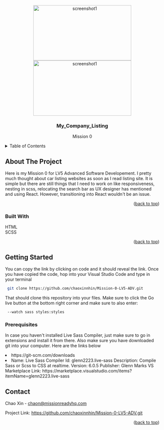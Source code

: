 <!-- Improved compatibility of back to top link: See: https://github.com/othneildrew/Best-README-Template/pull/73 -->

<a name="readme-top"></a>

<!--
*** Thanks for checking out the Best-README-Template. If you have a suggestion
*** that would make this better, please fork the repo and create a pull request
*** or simply open an issue with the tag "enhancement".
*** Don't forget to give the project a star!
*** Thanks again! Now go create something AMAZING! :D
-->

<!-- PROJECT SHIELDS -->
<!--
*** I'm using markdown "reference style" links for readability.
*** Reference links are enclosed in brackets [ ] instead of parentheses ( ).
*** See the bottom of this document for the declaration of the reference variables
*** for contributors-url, forks-url, etc. This is an optional, concise syntax you may use.
*** https://www.markdownguide.org/basic-syntax/#reference-style-links
-->

<!-- PROJECT -->
<br />
<div align="center">
    <img src="./Mission-0/images/Capture.PNG" alt="screenshot1" width="320" height="180">
    <img src="./Mission-0/images/2.PNG" alt="screenshot1" width="320" height="180"> 
  </a>

<h3 align="center">My_Company_Listing</h3>

  <p align="center">
    Mission 0
</div>

<!-- TABLE OF CONTENTS -->
<details>
  <summary>Table of Contents</summary>
  <ol>
    <li>
      <a href="#about-the-project">About The Project</a>
      <ul>
        <li><a href="#built-with">Built With</a></li>
      </ul>
    </li>
    <li>
      <a href="#getting-started">Getting Started</a>
      <ul>
        <li><a href="#prerequisites">Prerequisites</a></li>
      </ul>
    </li>
    <li><a href="#contact">Contact</a></li>
  </ol>
</details>

<!-- ABOUT THE PROJECT -->

## About The Project

Here is my Mission 0 for LV5 Advanced Software Developement. I pretty much thought about car listing websites as soon as I read listing site. It is simple but there are still things that I need to work on like responsiveness, nesting in scss, relocating the search bar as UX designer has mentioned and using React. However, transitioning into React wouldn't be an issue.

<p align="right">(<a href="#readme-top">back to top</a>)</p>

### Built With

HTML
<br>
SCSS

<p align="right">(<a href="#readme-top">back to top</a>)</p>



<!-- GETTING STARTED -->
## Getting Started

You can copy the link by clicking on code and it should reveal the link. Once you have copied the code, hop into your Visual Studio Code and type in your terminal 
 ```sh
  git clone https://github.com/chaoxinnhin/Mission-0-LV5-ADV.git
  ```
That should clone this repository into your files. Make sure to click the Go live button at the bottom right corner and make sure to also enter:
 ```sh
  --watch sass styles:styles
  ```
### Prerequisites

In case you haven't installed Live Sass Compiler, just make sure to go in extensions and install it from there. Also make sure you have downloaded git into your computer. Here are the links below
<li>https://git-scm.com/downloads</li>
<li>Name: Live Sass Compiler
Id: glenn2223.live-sass
Description: Compile Sass or Scss to CSS at realtime.
Version: 6.0.5
Publisher: Glenn Marks
VS Marketplace Link: https://marketplace.visualstudio.com/items?itemName=glenn2223.live-sass</li>

<!-- CONTACT -->

## Contact

Chao Xin - chaon@missionreadyhq.com

Project Link: https://github.com/chaoxinnhin/Mission-0-LV5-ADV.git

<p align="right">(<a href="#readme-top">back to top</a>)</p>
